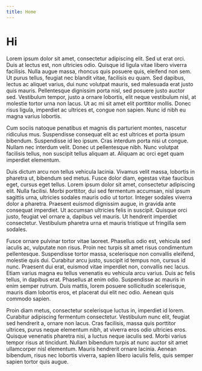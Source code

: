 ```yaml
---
title: Home
---
```



# Hi
Lorem ipsum dolor sit amet, consectetur adipiscing elit. Sed ut erat orci. Duis at lectus est, non ultricies odio. Quisque id ligula vitae libero viverra facilisis. Nulla augue massa, rhoncus quis posuere quis, eleifend non sem. Ut purus tellus, feugiat nec blandit vitae, facilisis eu quam. Sed dapibus, lectus ac aliquet varius, dui nunc volutpat mauris, sed malesuada erat justo quis mauris. Pellentesque dignissim porta nisl, sed posuere justo auctor sed. Vestibulum tempor, justo a ornare lobortis, elit neque vestibulum nisl, at molestie tortor urna non lacus. Ut ac mi sit amet elit porttitor mollis. Donec risus ligula, imperdiet ac ultrices et, congue non sapien. Nunc id nibh eu magna varius lobortis.

Cum sociis natoque penatibus et magnis dis parturient montes, nascetur ridiculus mus. Suspendisse consequat elit ac est ultrices et porta ipsum bibendum. Suspendisse id leo ipsum. Cras interdum porta nisi ut congue. Nullam nec interdum velit. Donec ut pellentesque nibh. Nunc volutpat facilisis tellus, non suscipit tellus aliquam at. Aliquam ac orci eget quam imperdiet elementum.

Duis dictum arcu non tellus vehicula lacinia. Vivamus velit massa, lobortis in pharetra ut, bibendum sed metus. Fusce dolor diam, egestas vitae faucibus eget, cursus eget tellus. Lorem ipsum dolor sit amet, consectetur adipiscing elit. Nulla facilisi. Morbi porttitor, dui sed fermentum accumsan, nisl ipsum sagittis urna, ultricies sodales mauris odio ut tortor. Integer sodales viverra dolor a pharetra. Praesent euismod dignissim augue, in gravida ante consequat imperdiet. Ut accumsan ultricies felis in suscipit. Quisque orci justo, feugiat vel ornare a, dapibus vel mauris. Ut hendrerit imperdiet consectetur. Vestibulum pharetra urna et mauris tristique ut fringilla sem sodales.

Fusce ornare pulvinar tortor vitae laoreet. Phasellus odio est, vehicula sed iaculis ac, vulputate non risus. Proin nec turpis sit amet risus condimentum pellentesque. Suspendisse tortor massa, scelerisque non convallis eleifend, molestie quis dui. Curabitur arcu justo, suscipit id tempus non, cursus id nunc. Praesent dui erat, euismod vitae imperdiet non, convallis nec lacus. Etiam varius magna eu tellus venenatis eu vehicula arcu varius. Duis ac felis tellus, in dapibus erat. Phasellus at enim odio. Suspendisse ac mauris in enim semper rutrum. Duis mattis, lorem posuere sollicitudin scelerisque, mauris diam lobortis eros, et placerat dui elit nec odio. Aenean quis commodo sapien.

Proin diam metus, consectetur scelerisque luctus in, imperdiet id lorem. Curabitur adipiscing fermentum consectetur. Vestibulum nunc elit, feugiat sed hendrerit a, ornare non lacus. Cras facilisis, massa quis porttitor ultrices, purus neque elementum nibh, at viverra eros odio ultricies eros. Quisque venenatis pharetra nisi, a luctus neque iaculis sed. Morbi varius tempor risus at tincidunt. Nullam bibendum turpis at nunc auctor sit amet ullamcorper nisl elementum. Mauris hendrerit ornare lacinia. Aenean bibendum, risus nec lobortis viverra, sapien libero iaculis felis, quis semper sapien tortor quis augue.
